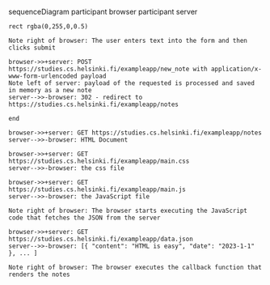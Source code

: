 sequenceDiagram
    participant browser
    participant server

    rect rgba(0,255,0,0.5)

    Note right of browser: The user enters text into the form and then clicks submit
    
    browser->>+server: POST https://studies.cs.helsinki.fi/exampleapp/new_note with application/x-www-form-urlencoded payload
    Note left of server: payload of the requested is processed and saved in memory as a new note
    server-->>-browser: 302 - redirect to https://studies.cs.helsinki.fi/exampleapp/notes
    
    end

    browser->>+server: GET https://studies.cs.helsinki.fi/exampleapp/notes
    server-->>-browser: HTML Document

    browser->>+server: GET https://studies.cs.helsinki.fi/exampleapp/main.css
    server-->>-browser: the css file
    
    browser->>+server: GET https://studies.cs.helsinki.fi/exampleapp/main.js
    server-->>-browser: the JavaScript file
    
    Note right of browser: The browser starts executing the JavaScript code that fetches the JSON from the server
    
    browser->>+server: GET https://studies.cs.helsinki.fi/exampleapp/data.json
    server-->>-browser: [{ "content": "HTML is easy", "date": "2023-1-1" }, ... ]

    Note right of browser: The browser executes the callback function that renders the notes